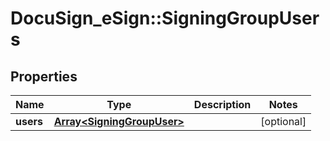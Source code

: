 # DocuSign_eSign::SigningGroupUsers

## Properties
Name | Type | Description | Notes
------------ | ------------- | ------------- | -------------
**users** | [**Array&lt;SigningGroupUser&gt;**](SigningGroupUser.md) |  | [optional] 


